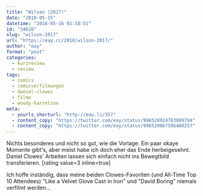```yaml
---
title: "Wilson (2017)"
date: "2018-05-15"
datetime: "2018-05-16 01:10:51"
id: "34620"
slug: "wilson-2017"
url: "https://eay.cc/2018/wilson-2017/"
author: "eay"
format: "post"
categories:
  - kurzreview
  - review
tags:
  - comics
  - comicverfilmungen
  - daniel-clowes
  - filme
  - woody-harrelson
meta:
  - yourls_shorturl: "http://eay.li/357"
  - content_copy: "https://twitter.com/eay/status/996528924783009794"
  - content_copy: "https://twitter.com/eay/status/996529067586400257"
---
```


Nichts besonderes und nicht so gut, wie die Vorlage. Ein paar okaye Momente gibt's, aber meist habe ich doch eher das Ende herbeigesehnt. Daniel Clowes' Arbeiten lassen sich einfach nicht ins Bewegtbild transferieren. \[rating value=3 inline=true\]

Ich hoffe inständig, dass meine beiden Clowes-Favoriten (und All-Time Top 10 Attendees) "Like a Velvet Glove Cast in Iron" und "David Boring" niemals verfilmt werden...
